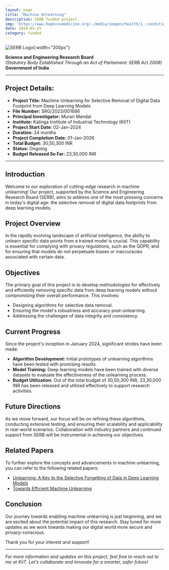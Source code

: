```yaml
---
layout: page
title: "Machine Unlearning"
description: SERB funded project.
img: 'https://www.hopkinsmedicine.org/-/media/images/health/1_-conditions/brain-nerves-and-spine/traumatic-brain-injury-teaser.jpg'
date: 2024-05-25
category: funded
---
```


![SERB Logo](https://acceleratevigyan.gov.in/assets/images/about/serblogo_logo.png){:width="200px"}

**Science and Engineering Research Board**  
*(Statutory Body Established Through an Act of Parliament: SERB Act 2008)*  
**Government of India**

---

## Project Details:

- **Project Title:** Machine Unlearning for Selective Removal of Digital Data Footprint from Deep Learning Models
- **File Number:** SRG/2023/001686
- **Principal Investigator:** Murari Mandal
- **Institute:** Kalinga Institute of Industrial Technology (KIIT)
- **Project Start Date:** 02-Jan-2024
- **Duration:** 24 months
- **Project Completion Date:** 01-Jan-2026
- **Total Budget:** 30,50,300 INR
- **Status:** Ongoing
- **Budget Released So Far:** 23,30,000 INR

---

## Introduction

Welcome to our exploration of cutting-edge research in machine unlearning! Our project, supported by the Science and Engineering Research Board (SERB), aims to address one of the most pressing concerns in today's digital age: the selective removal of digital data footprints from deep learning models.

## Project Overview

In the rapidly evolving landscape of artificial intelligence, the ability to unlearn specific data points from a trained model is crucial. This capability is essential for complying with privacy regulations, such as the GDPR, and for ensuring that models do not perpetuate biases or inaccuracies associated with certain data.

## Objectives

The primary goal of this project is to develop methodologies for effectively and efficiently removing specific data from deep learning models without compromising their overall performance. This involves:

- Designing algorithms for selective data removal.
- Ensuring the model's robustness and accuracy post-unlearning.
- Addressing the challenges of data integrity and consistency.

## Current Progress

Since the project's inception in January 2024, significant strides have been made:

- **Algorithm Development:** Initial prototypes of unlearning algorithms have been tested with promising results.
- **Model Training:** Deep learning models have been trained with diverse datasets to evaluate the effectiveness of the unlearning process.
- **Budget Utilization:** Out of the total budget of 30,50,300 INR, 23,30,000 INR has been released and utilized effectively to support research activities.

## Future Directions

As we move forward, our focus will be on refining these algorithms, conducting extensive testing, and ensuring their scalability and applicability in real-world scenarios. Collaboration with industry partners and continued support from SERB will be instrumental in achieving our objectives.

## Related Papers

To further explore the concepts and advancements in machine unlearning, you can refer to the following related papers:

- [Unlearning: A Key to the Selective Forgetting of Data in Deep Learning Models](https://arxiv.org/pdf/2210.08196)
- [Towards Efficient Machine Unlearning](https://arxiv.org/pdf/2201.05629)

## Conclusion

Our journey towards enabling machine unlearning is just beginning, and we are excited about the potential impact of this research. Stay tuned for more updates as we work towards making our digital world more secure and privacy-conscious.

Thank you for your interest and support!

---

*For more information and updates on this project, feel free to reach out to me at KiiT. Let's collaborate and innovate for a smarter, safer future!*
